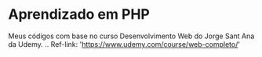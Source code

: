 # Aprendizado em PHP

Meus códigos com base no curso Desenvolvimento Web do Jorge Sant Ana da Udemy. ..
Ref-link: 'https://www.udemy.com/course/web-completo/'
